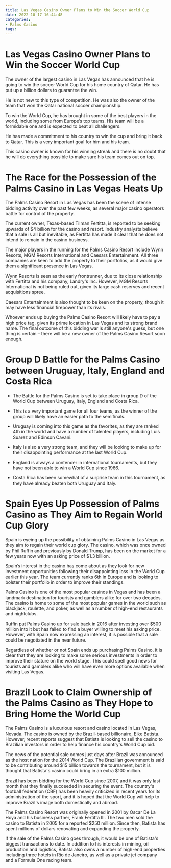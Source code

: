 ```yaml
---
title: Las Vegas Casino Owner Plans to Win the Soccer World Cup
date: 2022-10-17 16:44:48
categories:
- Palms Casino
tags:
---
```



#  Las Vegas Casino Owner Plans to Win the Soccer World Cup

The owner of the largest casino in Las Vegas has announced that he is going to win the soccer World Cup for his home country of Qatar. He has put up a billion dollars to guarantee the win.

He is not new to this type of competition. He was also the owner of the team that won the Qatar national soccer championship.

To win the World Cup, he has brought in some of the best players in the world, including some from Europe’s top teams. His team will be a formidable one and is expected to beat all challengers.

He has made a commitment to his country to win the cup and bring it back to Qatar. This is a very important goal for him and his team.

This casino owner is known for his winning streak and there is no doubt that he will do everything possible to make sure his team comes out on top.

#  The Race for the Possession of the Palms Casino in Las Vegas Heats Up

The Palms Casino Resort in Las Vegas has been the scene of intense bidding activity over the past few weeks, as several major casino operators battle for control of the property.

The current owner, Texas-based Tilman Fertitta, is reported to be seeking upwards of $4 billion for the casino and resort. Industry analysts believe that a sale is all but inevitable, as Fertitta has made it clear that he does not intend to remain in the casino business.

The major players in the running for the Palms Casino Resort include Wynn Resorts, MGM Resorts International and Caesars Entertainment. All three companies are keen to add the property to their portfolios, as it would give them a significant presence in Las Vegas.

Wynn Resorts is seen as the early frontrunner, due to its close relationship with Fertitta and his company, Landry's Inc. However, MGM Resorts International is not being ruled out, given its large cash reserves and recent acquisitions spree.

Caesars Entertainment is also thought to be keen on the property, though it may have less financial firepower than its rivals.

Whoever ends up buying the Palms Casino Resort will likely have to pay a high price tag, given its prime location in Las Vegas and its strong brand name. The final outcome of this bidding war is still anyone's guess, but one thing is certain – there will be a new owner of the Palms Casino Resort soon enough.

#  Group D Battle for the Palms Casino between Uruguay, Italy, England and Costa Rica

- The Battle for the Palms Casino is set to take place in group D of the World Cup between Uruguay, Italy, England and Costa Rica.

- This is a very important game for all four teams, as the winner of the group will likely have an easier path to the semifinals.

- Uruguay is coming into this game as the favorites, as they are ranked 4th in the world and have a number of talented players, including Luis Suarez and Edinson Cavani.

- Italy is also a very strong team, and they will be looking to make up for their disappointing performance at the last World Cup.

- England is always a contender in international tournaments, but they have not been able to win a World Cup since 1966.

- Costa Rica has been somewhat of a surprise team in this tournament, as they have already beaten both Uruguay and Italy.

#  Spain Eyes Up Possession of Palms Casino as They Aim to Regain World Cup Glory

Spain is eyeing up the possibility of obtaining Palms Casino in Las Vegas as they aim to regain their world cup glory. The casino, which was once owned by Phil Ruffin and previously by Donald Trump, has been on the market for a few years now with an asking price of $1.3 billion.

Spain’s interest in the casino has come about as they look for new investment opportunities following their disappointing loss in the World Cup earlier this year. The team currently ranks 6th in Europe and is looking to bolster their portfolio in order to improve their standings.

Palms Casino is one of the most popular casinos in Vegas and has been a landmark destination for tourists and gamblers alike for over two decades. The casino is home to some of the most popular games in the world such as blackjack, roulette, and poker, as well as a number of high-end restaurants and nightclubs.

Ruffin put Palms Casino up for sale back in 2016 after investing over $500 million into it but has failed to find a buyer willing to meet his asking price. However, with Spain now expressing an interest, it is possible that a sale could be negotiated in the near future.

Regardless of whether or not Spain ends up purchasing Palms Casino, it is clear that they are looking to make some serious investments in order to improve their stature on the world stage. This could spell good news for tourists and gamblers alike who will have even more options available when visiting Las Vegas.

#  Brazil Look to Claim Ownership of the Palms Casino as They Hope to Bring Home the World Cup

The Palms Casino is a luxurious resort and casino located in Las Vegas, Nevada. The casino is owned by the Brazil-based billionaire, Eike Batista. However, recent reports suggest that Batista is looking to sell the casino to Brazilian investors in order to help finance his country's World Cup bid.

The news of the potential sale comes just days after Brazil was announced as the host nation for the 2014 World Cup. The Brazilian government is said to be contributing around $15 billion towards the tournament, but it is thought that Batista's casino could bring in an extra $100 million.

Brazil has been bidding for the World Cup since 2007, and it was only last month that they finally succeeded in securing the event. The country's football federation (CBF) has been heavily criticized in recent years for its administration of the sport, and it is hoped that the World Cup will help to improve Brazil's image both domestically and abroad.

The Palms Casino Resort was originally opened in 2001 by Oscar De La Hoya and his business partner, Frank Fertitta III. The two men sold the casino to Batista in 2005 for a reported $250 million. Since then, Batista has spent millions of dollars renovating and expanding the property.

If the sale of the Palms Casino goes through, it would be one of Batista's biggest transactions to date. In addition to his interests in mining, oil production and logistics, Batista also owns a number of high-end properties including three hotels in Rio de Janeiro, as well as a private jet company and a Formula One racing team.